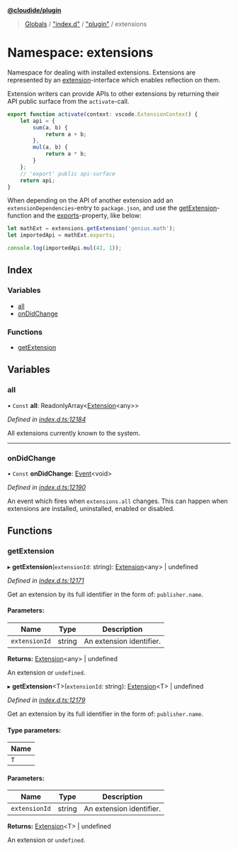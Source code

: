 **[@cloudide/plugin](../README.md)**

> [Globals](../README.md) / ["index.d"](_index_d_.md) / ["plugin"](_index_d_._plugin_.md) / extensions

# Namespace: extensions

Namespace for dealing with installed extensions. Extensions are represented
by an [extension](#Extension)-interface which enables reflection on them.

Extension writers can provide APIs to other extensions by returning their API public
surface from the `activate`-call.

```javascript
export function activate(context: vscode.ExtensionContext) {
	let api = {
		sum(a, b) {
			return a + b;
		},
		mul(a, b) {
			return a * b;
		}
	};
	// 'export' public api-surface
	return api;
}
```
When depending on the API of another extension add an `extensionDependencies`-entry
to `package.json`, and use the [getExtension](#extensions.getExtension)-function
and the [exports](#Extension.exports)-property, like below:

```javascript
let mathExt = extensions.getExtension('genius.math');
let importedApi = mathExt.exports;

console.log(importedApi.mul(42, 1));
```

## Index

### Variables

* [all](_index_d_._plugin_.extensions.md#all)
* [onDidChange](_index_d_._plugin_.extensions.md#ondidchange)

### Functions

* [getExtension](_index_d_._plugin_.extensions.md#getextension)

## Variables

### all

• `Const` **all**: ReadonlyArray\<[Extension](../interfaces/_index_d_._plugin_.extension.md)\<any>>

*Defined in [index.d.ts:12184](https://github.com/shuyaqian/cloudide-plugin-api/blob/9d985be/index.d.ts#L12184)*

All extensions currently known to the system.

___

### onDidChange

• `Const` **onDidChange**: [Event](../interfaces/_index_d_._plugin_.event.md)\<void>

*Defined in [index.d.ts:12190](https://github.com/shuyaqian/cloudide-plugin-api/blob/9d985be/index.d.ts#L12190)*

An event which fires when `extensions.all` changes. This can happen when extensions are
installed, uninstalled, enabled or disabled.

## Functions

### getExtension

▸ **getExtension**(`extensionId`: string): [Extension](../interfaces/_index_d_._plugin_.extension.md)\<any> \| undefined

*Defined in [index.d.ts:12171](https://github.com/shuyaqian/cloudide-plugin-api/blob/9d985be/index.d.ts#L12171)*

Get an extension by its full identifier in the form of: `publisher.name`.

#### Parameters:

Name | Type | Description |
------ | ------ | ------ |
`extensionId` | string | An extension identifier. |

**Returns:** [Extension](../interfaces/_index_d_._plugin_.extension.md)\<any> \| undefined

An extension or `undefined`.

▸ **getExtension**\<T>(`extensionId`: string): [Extension](../interfaces/_index_d_._plugin_.extension.md)\<T> \| undefined

*Defined in [index.d.ts:12179](https://github.com/shuyaqian/cloudide-plugin-api/blob/9d985be/index.d.ts#L12179)*

Get an extension by its full identifier in the form of: `publisher.name`.

#### Type parameters:

Name |
------ |
`T` |

#### Parameters:

Name | Type | Description |
------ | ------ | ------ |
`extensionId` | string | An extension identifier. |

**Returns:** [Extension](../interfaces/_index_d_._plugin_.extension.md)\<T> \| undefined

An extension or `undefined`.
